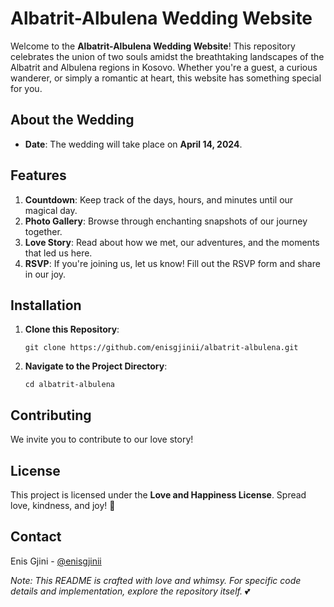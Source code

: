# Albatrit-Albulena Wedding Website

Welcome to the **Albatrit-Albulena Wedding Website**! This repository celebrates the union of two souls amidst the breathtaking landscapes of the Albatrit and Albulena regions in Kosovo. Whether you're a guest, a curious wanderer, or simply a romantic at heart, this website has something special for you.

## About the Wedding

- **Date**: The wedding will take place on **April 14, 2024**.

## Features

1. **Countdown**: Keep track of the days, hours, and minutes until our magical day.
2. **Photo Gallery**: Browse through enchanting snapshots of our journey together.
3. **Love Story**: Read about how we met, our adventures, and the moments that led us here.
4. **RSVP**: If you're joining us, let us know! Fill out the RSVP form and share in our joy.

## Installation

1. **Clone this Repository**:
   ```
   git clone https://github.com/enisgjinii/albatrit-albulena.git
   ```

2. **Navigate to the Project Directory**:
   ```
   cd albatrit-albulena
   ```

## Contributing

We invite you to contribute to our love story!
## License

This project is licensed under the **Love and Happiness License**. Spread love, kindness, and joy! 🌟

## Contact

Enis Gjini - [@enisgjinii](https://github.com/enisgjinii)


*Note: This README is crafted with love and whimsy. For specific code details and implementation, explore the repository itself.* 💕